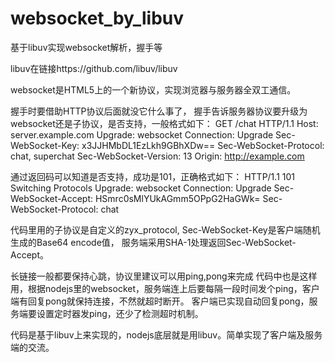 # websocket_by_libuv

基于libuv实现websocket解析，握手等

libuv在链接https://github.com/libuv/libuv

websocket是HTML5上的一个新协议，实现浏览器与服务器全双工通信。

握手时要借助HTTP协议后面就没它什么事了，
握手告诉服务器协议要升级为websocket还是子协议，是否支持，一般格式如下：
GET /chat HTTP/1.1
Host: server.example.com
Upgrade: websocket
Connection: Upgrade
Sec-WebSocket-Key: x3JJHMbDL1EzLkh9GBhXDw==
Sec-WebSocket-Protocol: chat, superchat
Sec-WebSocket-Version: 13
Origin: http://example.com

通过返回码可以知道是否支持，成功是101，正确格式如下：
HTTP/1.1 101 Switching Protocols
Upgrade: websocket
Connection: Upgrade
Sec-WebSocket-Accept: HSmrc0sMlYUkAGmm5OPpG2HaGWk=
Sec-WebSocket-Protocol: chat

代码里用的子协议是自定义的zyx_protocol,
Sec-WebSocket-Key是客户端随机生成的Base64 encode值，
服务端采用SHA-1处理返回Sec-WebSocket-Accept。

长链接一般都要保持心跳，协议里建议可以用ping,pong来完成
代码中也是这样用，根据nodejs里的websocket，服务端连上后要每隔一段时间发个ping，客户端有回复pong就保持连接，不然就超时断开。
客户端已实现自动回复pong，服务端要设置定时器发ping，还少了检测超时机制。

代码是基于libuv上来实现的，nodejs底层就是用libuv。简单实现了客户端及服务端的交流。